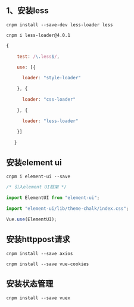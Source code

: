 ## 1、安装less

`cnpm install --save-dev less-loader less`

`cnpm i less-loader@4.0.1`

```javascript
{

​    test: /\.less$/,

​    use: [{

​      loader: "style-loader"

​    }, {

​      loader: "css-loader"

​    }, {

​      loader: "less-loader"

​    }]

   }
```



## 安装element ui

`cnpm i element-ui --save`

```javascript
/* 引入element UI框架 */

import ElementUI from "element-ui";

import "element-ui/lib/theme-chalk/index.css";

Vue.use(ElementUI);
```



## 安装httppost请求

`cnpm install --save axios`

`cnpm install --save vue-cookies`

## 安装状态管理

`cnpm install --save vuex`

